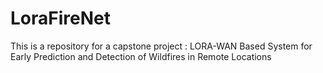 # LoraFireNet
This is a repository for a capstone project : LORA-WAN Based System for Early Prediction and Detection of Wildfires in Remote Locations
